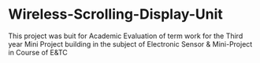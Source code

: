 # Wireless-Scrolling-Display-Unit
 This project was buit for Academic Evaluation of term work for the Third year Mini Project  building in the subject of Electronic Sensor & Mini-Project in Course of E&TC 
